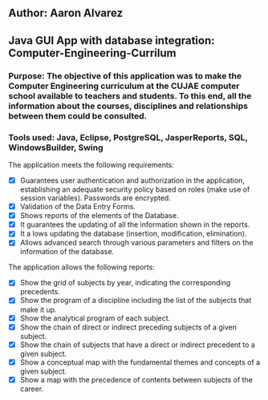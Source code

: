 ## Author: Aaron Alvarez

## Java GUI App with database integration: Computer-Engineering-Currilum

### Purpose: The objective of this application was to make the Computer Engineering curriculum at the CUJAE computer school available to teachers and students. To this end, all the information about the courses, disciplines and relationships between them could be consulted.

### Tools used: Java, Eclipse, PostgreSQL, JasperReports, SQL, WindowsBuilder, Swing

The application meets the following requirements:
* [x] Guarantees user authentication and authorization in the application, establishing an adequate security policy based on roles (make use of session variables). Passwords are encrypted.
* [x] Validation of the Data Entry Forms.
* [x] Shows reports of the elements of the Database.
* [x] It guarantees the updating of all the information shown in the reports.
* [x] It a lows updating the database (insertion, modification, elimination).
* [x] Allows advanced search through various parameters and filters on the information of the database.

The application allows the following reports:
* [x] Show the grid of subjects by year, indicating the corresponding precedents.
* [x] Show the program of a discipline including the list of the subjects that make it up.
* [x] Show the analytical program of each subject.
* [x] Show the chain of direct or indirect preceding subjects of a given subject.
* [x] Show the chain of subjects that have a direct or indirect precedent to a given subject.
* [x] Show a conceptual map with the fundamental themes and concepts of a given subject.
* [x] Show a map with the precedence of contents between subjects of the career.
